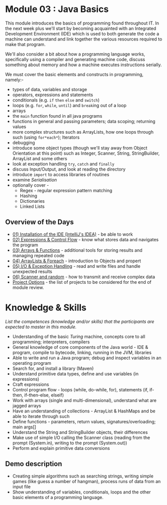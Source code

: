 # Module 03 : Java Basics
This module introduces the basics of programming found throughout IT.  In the next week plus we'll start by becoming acquainted with an Integrated Development Environment (IDE) which is used to both generate the code a machine can understand and link together the various resources required to make that program.

We'll also consider a bit about how a programming language works, specifically using a compiler and generating machine code, discuss something about memory and how a machine executes instructions serially.

We must cover the basic elements and constructs in programming, namely:-
- types of data, variables and storage
- operators, expressions and statements
- conditionals (e.g. `if` `then` `else` and `switch`)
- loops (e.g. `for`, `while`, `until`) and `break`ing out of a loop
- arrays
- the `main` function found in all java programs
- functions in general and passing parameters; data scoping; returning values
- more complex structures such as ArrayLists, how one loops through such (using `for*each*`); Iterators
- debugging
- introduce some object types (though we'll stay away from Object Orientation at this point) such as Integer, Scanner, String, StringBuilder, ArrayList and some others
- look at exception handling `try`, `catch` and `finally`
- discuss Input/Output, and look at reading the directory
- introduce `import` to access libraries of routines
- examine *Serialisation*
- optionally cover -
  - Regex - regular expression pattern matching
  - Hashing
  - Dictionaries
  - Linked Lists

## Overview of the Days
- [01) Installation of the IDE (IntelliJ's IDEA)](1-installing-basics) - be able to work
- [02) Expressions &amp; Control Flow](2-expressions-control-flow) - know what stores data and navigates the program
- [03) Arrays &amp; Functions](3-arrays-collections-functions) - additional tools for storing results and managing repeated code
- [04) ArrayLists &amp; Foreach](4-arrylists-foreach) - introduction to Objects and propert
- [05) I/O &amp; Exception Handling](5-io-exceptions-try-catch-finally) - read and write files and handle unexpected results
- [06) Scanner and random](6-scanner) - how to transmit and receive complex data
- [Project Options](P-project-options) - the list of projects to be considered for the end of module review.

# Knowledge & Skills
*List the competences (knowledge and/or skills) that the participants are expected to master in this module.*
- Understanding of the basic *Turing* machine, concepts core to all programming; interpreters, compilers
- General knowledge of core components of the Java world - IDE & program, compile to bytecode, linking, running in the JVM, libraries
- Able to write and run a Java program; debug and inspect variables in an operating program
- Search for, and install a library (Maven)
- Understand primitive data types, define and use variables (in expressions)
- Craft expressions
- Control program flow - loops (while, do-while, for), statements (if, if-then, if-then-else, elseif)
- Work with arrays (single and multi-dimensional), understand what are jagged arrays
- Have an understanding of collections - ArrayList & HashMaps and be able to iterate through such
- Define functions - parameters, return values, signatures/overloading; main args[]
- Understand the String and StringBuilder objects, their differences
- Make use of simple I/O calling the Scanner class (reading from the prompt (System.in), writing to the prompt (System.out))
- Perform and explain primitive data conversions

## Demo description
- Creating simple algorithms such as searching strings, writing simple games (like guess a number of hangman), process runs of data from an input file
- Show understanding of variables, conditionals, loops and the other basic elements of a programming language.
